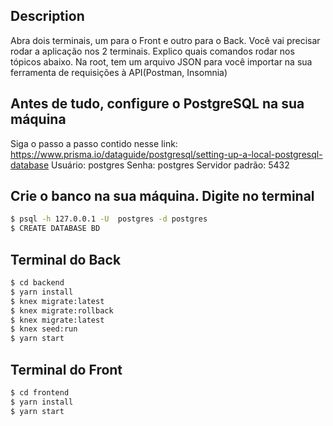 
## Description
Abra dois terminais, um para o Front e outro para o Back. Você vai precisar rodar a aplicação nos 2 terminais. Explico quais comandos rodar nos tópicos abaixo. Na root, tem um arquivo JSON para você importar na sua ferramenta de requisições à API(Postman, Insomnia)

## Antes de tudo, configure o PostgreSQL na sua máquina
Siga o passo a passo contido nesse link: https://www.prisma.io/dataguide/postgresql/setting-up-a-local-postgresql-database
Usuário: postgres
Senha: postgres
Servidor padrão: 5432

## Crie o banco na sua máquina. Digite no terminal
```bash
$ psql -h 127.0.0.1 -U  postgres -d postgres
$ CREATE DATABASE BD
```

## Terminal do Back

```bash
$ cd backend
$ yarn install
$ knex migrate:latest
$ knex migrate:rollback
$ knex migrate:latest
$ knex seed:run
$ yarn start
```

## Terminal do Front

```bash
$ cd frontend
$ yarn install
$ yarn start
```



